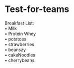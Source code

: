 ﻿# Test-for-teams

Breakfast List:\
• Milk\
• Protein Whey\
• potatoes\
• strawberries\
• beanszy\
• cakeNoodles\
• cherrybeans
